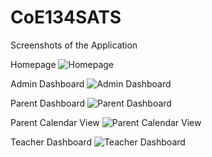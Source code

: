 # CoE134SATS

Screenshots of the Application

Homepage
![Homepage](../Development/Screenshots/Home.jpg)

Admin Dashboard
![Admin Dashboard](../Development/Screenshots/AdminDashboard.jpg)

Parent Dashboard
![Parent Dashboard](../Development/Screenshots/ParentDashboard.jpg)

Parent Calendar View
![Parent Calendar View](../Development/Screenshots/ParentCalendarView.jpg)

Teacher Dashboard
![Teacher Dashboard](../Development/Screenshots/TeacherClassList.jpg)

